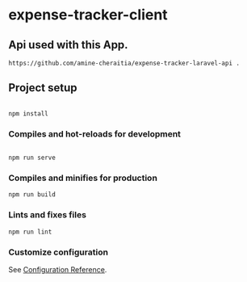 # expense-tracker-client

## Api used with this App.
```
https://github.com/amine-cheraitia/expense-tracker-laravel-api .
```
## Project setup
``` 

npm install
```

### Compiles and hot-reloads for development
```
 
npm run serve
```

### Compiles and minifies for production
```
npm run build
```

### Lints and fixes files
```
npm run lint
```

### Customize configuration 
See [Configuration Reference](https://cli.vuejs.org/config/).

 
